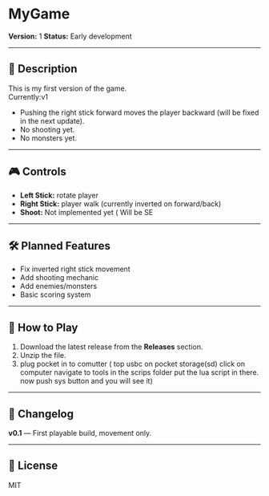 # MyGame

**Version:** 1
**Status:** Early development

---

## 📜 Description
This is my first version of the game.  
Currently:v1
- Pushing the right stick forward moves the player backward (will be fixed in the next update).
- No shooting yet.
- No monsters yet.

---

## 🎮 Controls
- **Left Stick:** rotate player
- **Right Stick:** player walk  (currently inverted on forward/back)
- **Shoot:** Not implemented yet ( Will be SE

---

## 🛠️ Planned Features
- Fix inverted right stick movement
- Add shooting mechanic
- Add enemies/monsters
- Basic scoring system

---

## 🚀 How to Play
1. Download the latest release from the **Releases** section.
2. Unzip the file.
3. plug pocket in to comutter ( top usbc on pocket storage(sd) click on computer navigate to tools in the scrips folder put the lua script in there. now push sys button and you will see it)

---

## 📅 Changelog
**v0.1** — First playable build, movement only.

---

## 📄 License
 MIT
